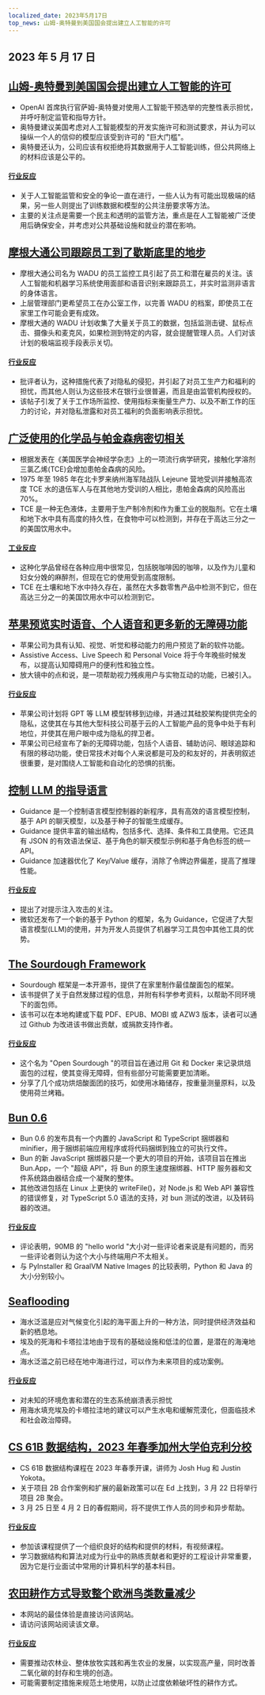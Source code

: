 ```yaml
---
localized_date: 2023年5月17日
top_news: 山姆-奥特曼到美国国会提出建立人工智能的许可
---
```


## 2023 年 5 月 17 日

## [山姆-奥特曼到美国国会提出建立人工智能的许可](https://www.reuters.com/technology/openai-chief-goes-before-us-congress-propose-licenses-building-ai-2023-05-16/)

- OpenAI 首席执行官萨姆-奥特曼对使用人工智能干预选举的完整性表示担忧，并呼吁制定监管和指导方针。
- 奥特曼建议美国考虑对人工智能模型的开发实施许可和测试要求，并认为可以操纵一个人的信仰的模型应该受到许可的 "巨大门槛"。
- 奥特曼还认为，公司应该有权拒绝将其数据用于人工智能训练，但公共网络上的材料应该是公平的。

#### [行业反应](http://news.ycombinator.com/item?id=35960125)

- 关于人工智能监管和安全的争论一直在进行，一些人认为有可能出现极端的结果，另一些人则提出了训练数据和模型的公共注册要求等方法。
- 主要的关注点是需要一个民主和透明的监管方法，重点是在人工智能被广泛使用后确保安全，并考虑对公共基础设施和就业的潜在影响。

## [摩根大通公司跟踪员工到了歇斯底里的地步](https://old.reddit.com/r/antiwork/comments/13ijhae/came_back_to_a_post_here_but_it_was_removed_from/)

- 摩根大通公司名为 WADU 的员工监控工具引起了员工和潜在雇员的关注。该人工智能和机器学习系统使用面部和语音识别来跟踪员工，并实时监测非语言的身体语言。
- 上层管理部门更希望员工在办公室工作，以完善 WADU 的档案，即使员工在家里工作可能会更有成效。
- 摩根大通的 WADU 计划收集了大量关于员工的数据，包括监测击键、鼠标点击、摄像头和麦克风，如果检测到特定的内容，就会提醒管理人员。人们对该计划的极端监视手段表示关切。

#### [行业反应](http://news.ycombinator.com/item?id=35959865)

- 批评者认为，这种措施代表了对隐私的侵犯，并引起了对员工生产力和福利的担忧，而其他人则认为这些技术在银行业很普遍，而且是由监管机构授权的。
- 该帖子引发了关于工作场所监控、使用指标来衡量生产力、以及不断工作的压力的讨论，并对隐私泄露和对员工福利的负面影响表示担忧。

## [广泛使用的化学品与帕金森病密切相关](https://www.science.org/content/article/widely-used-chemical-strongly-linked-parkinson-s-disease)

- 根据发表在《美国医学会神经学杂志》上的一项流行病学研究，接触化学溶剂三氯乙烯(TCE)会增加患帕金森病的风险。
- 1975 年至 1985 年在北卡罗来纳州海军陆战队 Lejeune 营地受训并接触高浓度 TCE 水的退伍军人与在其他地方受训的人相比，患帕金森病的风险高出 70%。
- TCE 是一种无色液体，主要用于生产制冷剂和作为重工业的脱脂剂。它在土壤和地下水中具有高度的持久性，在食物中可以检测到，并存在于高达三分之一的美国饮用水中。

#### [工业反应](http://news.ycombinator.com/item?id=35960018)

- 这种化学品曾经在各种应用中很常见，包括脱咖啡因的咖啡，以及作为儿童和妇女分娩的麻醉剂，但现在它的使用受到高度限制。
- TCE 在土壤和地下水中持久存在，虽然在大多数零售产品中检测不到它，但在高达三分之一的美国饮用水中可以检测到它。

## [苹果预览实时语音、个人语音和更多新的无障碍功能](https://www.apple.com/newsroom/2023/05/apple-previews-live-speech-personal-voice-and-more-new-accessibility-features/)

- 苹果公司为具有认知、视觉、听觉和移动能力的用户预览了新的软件功能。
- Assistive Access、Live Speech 和 Personal Voice 将于今年晚些时候发布，以提高认知障碍用户的便利性和独立性。
- 放大镜中的点和说，是一项帮助视力残疾用户与实物互动的功能，已被引入。

#### [行业反应](http://news.ycombinator.com/item?id=35960663)

- 苹果公司计划将 GPT 等 LLM 模型转移到边缘，并通过其硅胶架构提供完全的隐私，这使其在与其他大型科技公司基于云的人工智能产品的竞争中处于有利地位，并使其在用户眼中成为隐私的捍卫者。
- 苹果公司已经宣布了新的无障碍功能，包括个人语音、辅助访问、眼球追踪和有限的移动功能，使日常技术对每个人来说都是可及的和友好的，并表明叙述很重要，是对围绕人工智能和自动化的恐惧的抗衡。

## [控制 LLM 的指导语言](https://github.com/microsoft/guidance)

- Guidance 是一个控制语言模型控制器的新程序，具有高效的语言模型控制，基于 API 的聊天模型，以及基于种子的智能生成缓存。
- Guidance 提供丰富的输出结构，包括多代、选择、条件和工具使用。它还具有 JSON 的有效语法保证、基于角色的聊天模型示例和基于角色标签的统一 API。
- Guidance 加速器优化了 Key/Value 缓存，消除了令牌边界偏差，提高了推理性能。

#### [行业反应](http://news.ycombinator.com/item?id=35963936)

- 提出了对提示注入攻击的关注。
- 微软还发布了一个新的基于 Python 的框架，名为 Guidance，它促进了大型语言模型(LLM)的使用，并为开发人员提供了机器学习工具包中其他工具的优势。

## [The Sourdough Framework](https://github.com/hendricius/the-sourdough-framework)

- Sourdough 框架是一本开源书，提供了在家里制作最佳酸面包的框架。
- 该书提供了关于自然发酵过程的信息，并附有科学参考资料，以帮助不同环境下的面包师。
- 该书可以在本地构建或下载 PDF、EPUB、MOBI 或 AZW3 版本，读者可以通过 Github 为改进该书做出贡献，或捐款支持作者。

#### [行业反应](http://news.ycombinator.com/item?id=35961590)

- 这个名为 "Open Sourdough "的项目旨在通过用 Git 和 Docker 来记录烘焙面包的过程，使其变得无障碍，但有些部分可能需要更加清晰。
- 分享了几个成功烘焙酸面团的技巧，如使用冰箱储存，按重量测量原料，以及使用荷兰烤箱。

## [Bun 0.6](https://bun.sh/blog/bun-v0.6.0)

- Bun 0.6 的发布具有一个内置的 JavaScript 和 TypeScript 捆绑器和 minifier，用于捆绑前端应用程序或将代码捆绑到独立的可执行文件。
- Bun 的新 JavaScript 捆绑器只是一个更大的项目的开始，该项目旨在推出 Bun.App，一个 "超级 API"，将 Bun 的原生速度捆绑器、HTTP 服务器和文件系统路由器结合成一个凝聚的整体。
- 其他改进包括在 Linux 上更快的 writeFile()，对 Node.js 和 Web API 兼容性的错误修复，对 TypeScript 5.0 语法的支持，对 bun 测试的改进，以及转码器的改进。

#### [行业反应](http://news.ycombinator.com/item?id=35965483)

- 评论表明，90MB 的 "hello world "大小对一些评论者来说是有问题的，而另一些评论者则认为这个大小与终端用户不太相关。
- 与 PyInstaller 和 GraalVM Native Images 的比较表明，Python 和 Java 的大小分别较小。

## [Seaflooding](https://unchartedterritories.tomaspueyo.com/p/seaflooding)

- 海水泛滥是应对气候变化引起的海平面上升的一种方法，同时提供经济效益和新的栖息地。
- 埃及的死海和卡塔拉洼地由于现有的基础设施和低洼的位置，是潜在的海淹地点。
- 海水泛滥之前已经在地中海进行过，可以作为未来项目的成功案例。

#### [行业反应](http://news.ycombinator.com/item?id=35957814)

- 对未知的环境危害和潜在的生态系统崩溃表示担忧
- 用海水填充埃及的卡塔拉洼地的建议可以产生水电和缓解荒漠化，但面临技术和社会政治障碍。

## [CS 61B 数据结构，2023 年春季加州大学伯克利分校](https://sp23.datastructur.es/)

- CS 61B 数据结构课程在 2023 年春季开课，讲师为 Josh Hug 和 Justin Yokota。
- 关于项目 2B 合作案例和扩展的最新政策可以在 Ed 上找到，3 月 22 日将举行项目 2B 聚会。
- 3 月 25 日至 4 月 2 日的春假期间，将不提供工作人员的同步和异步帮助。

#### [行业反应](http://news.ycombinator.com/item?id=35957811)

- 参加该课程提供了一个组织良好的结构和提供的材料，有视频课程。
- 学习数据结构和算法对成为行业中的熟练贡献者和更好的工程设计非常重要，因为它是行业面试中常用的计算机科学的基本科目。

## [农田耕作方式导致整个欧洲鸟类数量减少](https://www.pnas.org/doi/full/10.1073/pnas.2216573120)

- 本网站的最佳体验是直接访问该网站。
- 请访问该网站阅读该文章。

#### [行业反应](http://news.ycombinator.com/item?id=35958876)

- 需要推动农林业、整体放牧实践和再生农业的发展，以实现高产量，同时改善二氧化碳的封存和生境的创造。
- 可能需要制定措施来规范土地使用，以防止过度依赖破坏性的耕作方式。


